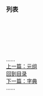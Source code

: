 ### 列表





<br />
<br />
<br />
<br />
<br />

......     
[上一篇：元组](tuple.md)     
[回到目录](../Readme.md)    
[下一篇：字典](dict.md)    
......    




